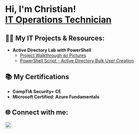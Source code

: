 <h1>Hi, I'm Christian!<br/><a href="https://www.linkedin.com/in/christian-a-leblanc/">IT Operations Technician</a>

<h2>👨‍💻 My IT Projects & Resources:</h2>

- <b>Active Directory Lab with PowerShell</b>
  - [Project Walkthrough w/ Pictures](https://github.com/christian-a-leblanc/active-directory-lab)
  - [PowerShell Script - Active Directory Bulk User Creation](https://github.com/christian-a-leblanc/active-directory-lab/blob/main/1_CREATE_USERS.ps1)

<h2>📚 My Certifications</h2>

  - <b>CompTIA Security+ CE</b>
  - <b>Microsoft Certified: Azure Fundamentals</b>

<h2>🌐 Connect with me:</h2>

[<img align="left" alt="ChristianLeBlanc | LinkedIn" width="22px" src="https://cdn.jsdelivr.net/npm/simple-icons@v3/icons/linkedin.svg" />][linkedin]

[linkedin]: https://linkedin.com/in/christian-a-leblanc

<!--
**christian-a-leblanc/christian-a-leblanc** is a ✨ _special_ ✨ repository because its `README.md` (this file) appears on your GitHub profile.

Here are some ideas to get you started:

- 🔭 I’m currently working on ...
- 🌱 I’m currently learning ...
- 👯 I’m looking to collaborate on ...
- 🤔 I’m looking for help with ...
- 💬 Ask me about ...
- 📫 How to reach me: ...
- 😄 Pronouns: ...
- ⚡ Fun fact: ...
-->
